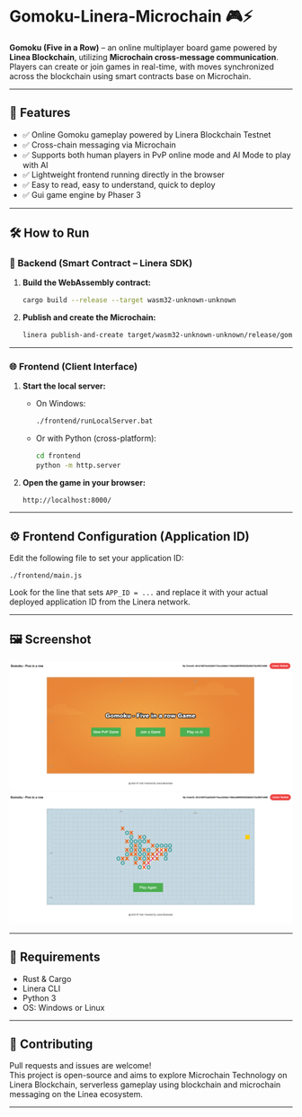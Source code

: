 # Gomoku-Linera-Microchain 🎮⚡

**Gomoku (Five in a Row)** – an online multiplayer board game powered by **Linea Blockchain**, utilizing **Microchain cross-message communication**.  
Players can create or join games in real-time, with moves synchronized across the blockchain using smart contracts base on Microchain.

---

## 🚀 Features

- ✅ Online Gomoku gameplay powered by Linera Blockchain Testnet  
- ✅ Cross-chain messaging via Microchain
- ✅ Supports both human players in PvP online mode and AI Mode to play with AI  
- ✅ Lightweight frontend running directly in the browser
- ✅ Easy to read, easy to understand, quick to deploy
- ✅ Gui game engine by Phaser 3
---

## 🛠️ How to Run

### 🔧 Backend (Smart Contract – Linera SDK)

1. **Build the WebAssembly contract:**
   ```bash
   cargo build --release --target wasm32-unknown-unknown
   ```

2. **Publish and create the Microchain:**
   ```bash
   linera publish-and-create target/wasm32-unknown-unknown/release/gomoku_{contract,service}.wasm
   ```

---

### 🌐 Frontend (Client Interface)

1. **Start the local server:**
   - On Windows:
     ```bash
     ./frontend/runLocalServer.bat
     ```
   - Or with Python (cross-platform):
     ```bash
     cd frontend
     python -m http.server
     ```

2. **Open the game in your browser:**
   ```
   http://localhost:8000/
   ```

---

## ⚙️ Frontend Configuration (Application ID)

Edit the following file to set your application ID:

```
./frontend/main.js
```

Look for the line that sets `APP_ID = ...` and replace it with your actual deployed application ID from the Linera network.

---

## 🖼️ Screenshot

![Game Screenshot](screenshot_1.png)
![Game Screenshot](screenshot_2.png)

---

## 📌 Requirements

- Rust & Cargo  
- Linera CLI  
- Python 3
- OS: Windows or Linux

---

## 📣 Contributing

Pull requests and issues are welcome!  
This project is open-source and aims to explore Microchain Technology on Linera Blockchain, serverless gameplay using blockchain and microchain messaging on the Linea ecosystem.

---
